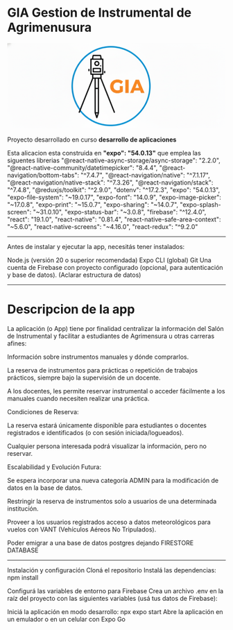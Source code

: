 # GIA Gestion de Instrumental de Agrimenusura

!['icono GIA' ](assets/icon.png)

Proyecto desarrollado en curso **desarrollo de aplicaciones**

Esta alicacion esta construida en **"expo": "54.0.13"** que emplea las siguentes librerias
    "@react-native-async-storage/async-storage": "2.2.0",
    "@react-native-community/datetimepicker": "8.4.4",
    "@react-navigation/bottom-tabs": "^7.4.7",
    "@react-navigation/native": "^7.1.17",
    "@react-navigation/native-stack": "^7.3.26",
    "@react-navigation/stack": "^7.4.8",
    "@reduxjs/toolkit": "^2.9.0",
    "dotenv": "^17.2.3",
    "expo": "54.0.13",
    "expo-file-system": "~19.0.17",
    "expo-font": "14.0.9",
    "expo-image-picker": "~17.0.8",
    "expo-print": "~15.0.7",
    "expo-sharing": "~14.0.7",
    "expo-splash-screen": "~31.0.10",
    "expo-status-bar": "~3.0.8",
    "firebase": "^12.4.0",
    "react": "19.1.0",
    "react-native": "0.81.4",
    "react-native-safe-area-context": "~5.6.0",
    "react-native-screens": "~4.16.0",
    "react-redux": "^9.2.0"

---
Antes de instalar y ejecutar la app, necesitás tener instalados:

Node.js (versión 20 o superior recomendada)
Expo CLI (global)
Git
Una cuenta de Firebase con proyecto configurado (opcional, para autenticación y base de datos). (Aclarar estructura de datos)

---
# Descripcion de la app
La aplicación (o App) tiene por finalidad centralizar la información del Salón de Instrumental y facilitar a estudiantes de Agrimensura u otras carreras afines:

Información sobre instrumentos manuales y dónde comprarlos.

La reserva de instrumentos para prácticas o repetición de trabajos prácticos, siempre bajo la supervisión de un docente.

A los docentes, les permite reservar instrumental o acceder fácilmente a los manuales cuando necesiten realizar una práctica.

Condiciones de Reserva:

La reserva estará únicamente disponible para estudiantes o docentes registrados e identificados (o con sesión iniciada/logueados).

Cualquier persona interesada podrá visualizar la información, pero no reservar.

Escalabilidad y Evolución Futura:

Se espera incorporar una nueva categoría ADMIN para la modificación de datos en la base de datos.

Restringir la reserva de instrumentos solo a usuarios de una determinada institución.

Proveer a los usuarios registrados acceso a datos meteorológicos para vuelos con VANT (Vehículos Aéreos No Tripulados).

Poder emigrar a una base de datos postgres dejando FIRESTORE DATABASE

---
Instalación y configuración
Cloná el repositorio
Instalá las dependencias:
npm install

Configurá las variables de entorno para Firebase
Crea un archivo .env en la raíz del proyecto con las siguientes variables (usá tus datos de Firebase):

Iniciá la aplicación en modo desarrollo:
npx expo start
Abre la aplicación en un emulador o en un celular con Expo Go